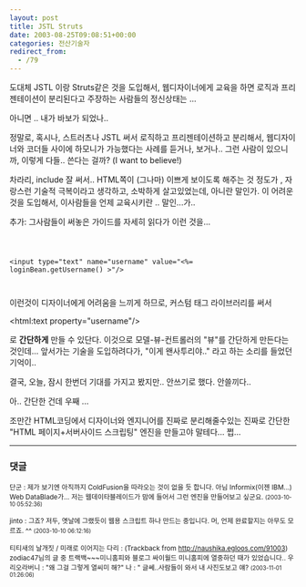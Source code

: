 ```yaml
---
layout: post
title: JSTL Struts
date: 2003-08-25T09:08:51+00:00
categories: 전산기술자
redirect_from:
  - /79
---
```


도대체 JSTL 이랑 Struts같은 것을 도입해서, 웹디자이너에게 교육을 하면 로직과 프리젠테이션이 분리된다고 주장하는 사람들의 정신상태는 ...

아니면 .. 내가 바보가 되었나..

정말로, 혹시나, 스트러츠나 JSTL 써서 로직하고 프리젠테이션하고 분리해서, 웹디자이너와 코더들 사이에 하모니가 가능했다는 사례를 듣거나, 보거나.. 그런 사람이 있으니까, 이렇게 다들.. 쓴다는 걸까? (I want to believe!)

차라리, include 잘 써서.. HTML쪽이 (그나마) 이쁘게 보이도록 해주는 것 정도가 , 자랑스런 기술적 극복이라고 생각하고, 소박하게 살고있었는데, 아니란 말인가. 이 어려운것을 도입해서, 이사람들을 언제 교육시키란 .. 말인...가..

추가: 그사람들이 써놓은 가이드를 자세히 읽다가 이런 것을...

<CODE>

&lt;input type="text" name="username" value="&lt;%= loginBean.getUsername() &gt;"/&gt;

</CODE>

이런것이 디자이너에게 어려움을 느끼게 하므로, 커스텀 태그 라이브러리를 써서

&lt;html:text property="username"/&gt;

로 <b>간단하게</B> 만들 수 있단다. 이것으로 모델-뷰-컨트롤러의 "뷰"를 간단하게 만든다는 것인데... 앞서가는 기술을 도입하려다가, "이게 왠사투리야.." 라고 하는 소리를 들었던 기억이..

결국, 오늘, 잠시 한번더 기대를 가지고 봤지만.. 안쓰기로 했다. 안쓸끼다..

아.. 간단한 건데 우째 ...

조만간 HTML코딩에서 디자이너와 엔지니어를 진짜로 분리해줄수있는 진짜로 간단한 "HTML 페이지+서버사이드 스크립팅" 엔진을 만들고야 말테다... 쩝...

* * *

### 댓글



<!--- cmt:175 --->
<!--- mail: --->
<!--- parent:0 --->

<small class=comment>단군 : 제가 보기엔 아직까지 ColdFusion을 따라오는 것이 없을 듯 합니다. 아님 Informix(이젠 IBM...) Web DataBlade가...  저는 웹데이타블레이드가 맘에 들어서 그런 엔진을 만들어보고 싶군요. <small>(2003-10-10 05:52:36)</small></small>


<!--- cmt:176 --->
<!--- mail: --->
<!--- parent:0 --->

<small class=comment>jinto : 그죠? 저두, 옛날에 그랬듯이 웹용 스크립트 하나 만드는 중입니다. 머, 언제 완료할지는 아무도 모르죠. ^^ <small>(2003-10-10 06:12:16)</small></small>


<!--- cmt:177 --->
<!--- mail: --->
<!--- parent:0 --->

<small class=comment>티티새의 날개짓 / 미래로 이어지는 다리 : <!-- ping:177 ---> (Trackback from <a href='http://naushika.egloos.com/91003'>http://naushika.egloos.com/91003</a>) zodiac47님의 글 중 트랙백~~~미니홈피와 블로그   싸이월드 미니홈피에 열중하던 때가 있었습니다.. 우리오라버니 : "왜 그걸 그렇게 열씨미 해?"  나 : " 글쎄..사람들이 와서 내 사진도보고 얘? <small>(2003-11-01 01:26:06)</small></small>

